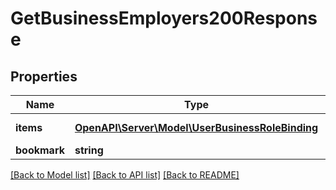 # GetBusinessEmployers200Response

## Properties
Name | Type | Description | Notes
------------ | ------------- | ------------- | -------------
**items** | [**OpenAPI\Server\Model\UserBusinessRoleBinding**](UserBusinessRoleBinding.md) | List of employers. | 
**bookmark** | **string** |  | [optional] 

[[Back to Model list]](../README.md#documentation-for-models) [[Back to API list]](../README.md#documentation-for-api-endpoints) [[Back to README]](../README.md)


